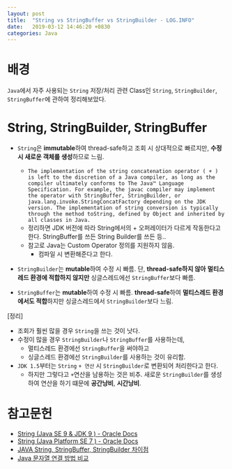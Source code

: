 ```yaml
---
layout: post
title:  "String vs StringBuffer vs StringBuilder - LOG.INFO"
date:   2019-03-12 14:46:20 +0830
categories: Java
---
```


# 배경

`Java`에서 자주 사용되는 `String` 저장/처리 관련 Class인 `String`, `StringBuilder`, `StringBuffer`에 관하여 정리해보았다.

# String, StringBuilder, StringBuffer

- `String`은 **immutable**하여 thread-safe하고 조회 시 상대적으로 빠르지만, **수정 시 새로운 객체를 생성**하므로 느림.

  - `
    The implementation of the string concatenation operator ( + ) is left to the discretion of a Java compiler, as long as the compiler ultimately conforms to The Java™ Language Specification. For example, the javac compiler may implement the operator with StringBuffer, StringBuilder, or java.lang.invoke.StringConcatFactory depending on the JDK version. The implementation of string conversion is typically through the method toString, defined by Object and inherited by all classes in Java.
    `
  - 정리하면 JDK 버전에 따라 String에서의 + 오퍼레이터가 다르게 작동한다고 한다. StringBuffer를 쓰든 String Builder를 쓰든 등..
  - 참고로 Java는 Custom Operator 정의를 지원하지 않음.
    - 컴파일 시 변환해준다고 한다.

- `StringBuilder`는 **mutable**하여 수정 시 빠름. 단,  **thread-safe하지 않아** **멀티스레드 환경에 적합하지 않지만** 싱글스레드에선 `StringBuffer`보다 빠름.

- `StringBuffer`는 **mutable**하여 수정 시 빠름. **thread-safe**하여 **멀티스레드 환경에서도 적합**하지만 싱글스레드에서 `StringBuilder`보다 느림.

[정리]
- 조회가 훨씬 많을 경우 `String`을 쓰는 것이 낫다.
- 수정이 많을 경우 `StringBuilder`나 `StringBuffer`를 사용하는데,
  - 멀티스레드 환경에선 `StringBuffer`을 써야하고
  - 싱글스레드 환경에선 `StringBuilder`를 사용하는 것이 유리함.
- `JDK 1.5`부터는 `String` `+ 연산` 시 `StringBuilder`로 변환되어 처리한다고 한다.
  - 하지만 그렇다고 `+`연산을 남용하는 것은 비추. 새로운 `StringBuilder`를 생성하여 연산을 하기 떄문에 **공간낭비**, **시간낭비**.

# 참고문헌

- [String (Java SE 9 & JDK 9 ) - Oracle Docs](https://docs.oracle.com/javase/9/docs/api/java/lang/String.html)
- [String (Java Platform SE 7 ) - Oracle Docs](https://docs.oracle.com/javase/7/docs/api/java/lang/String.html)
- [JAVA String, StringBuffer, StringBuilder 차이점](https://jeong-pro.tistory.com/85)
- [Java 문자열 연결 방법 비교](https://futurecreator.github.io/2018/06/02/java-string-concatenation/)